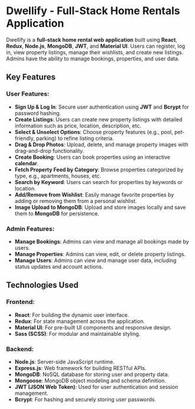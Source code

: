 # Dwellify - Full-Stack Home Rentals Application

Dwellify is a **full-stack home rental web application** built using **React**, **Redux**, **Node.js**, **MongoDB**, **JWT**, and **Material UI**. Users can register, log in, view property listings, manage their wishlists, and create new listings. Admins have the ability to manage bookings, properties, and user data.

## Key Features

### User Features:
- **Sign Up & Log In**: Secure user authentication using **JWT** and **Bcrypt** for password hashing.
- **Create Listings**: Users can create new property listings with detailed information such as price, location, description, etc.
- **Select & Unselect Options**: Choose property features (e.g., pool, pet-friendly, parking) to refine listing criteria.
- **Drag & Drop Photos**: Upload, delete, and manage property images with drag-and-drop functionality.
- **Create Booking**: Users can book properties using an interactive **calendar**.
- **Fetch Property Feed by Category**: Browse properties categorized by type, e.g., apartments, houses, etc.
- **Search by Keyword**: Users can search for properties by keywords or location.
- **Add/Remove from Wishlist**: Easily manage favorite properties by adding or removing them from a personal wishlist.
- **Image Upload to MongoDB**: Upload and store images locally and save them to **MongoDB** for persistence.

### Admin Features:
- **Manage Bookings**: Admins can view and manage all bookings made by users.
- **Manage Properties**: Admins can view, edit, or delete property listings.
- **Manage Users**: Admins can view and manage user data, including status updates and account actions.

## Technologies Used

### Frontend:
- **React**: For building the dynamic user interface.
- **Redux**: For state management across the application.
- **Material UI**: For pre-built UI components and responsive design.
- **Sass (SCSS)**: For modular and maintainable styling.

### Backend:
- **Node.js**: Server-side JavaScript runtime.
- **Express.js**: Web framework for building RESTful APIs.
- **MongoDB**: NoSQL database for storing user and property data.
- **Mongoose**: MongoDB object modeling and schema definition.
- **JWT (JSON Web Token)**: Used for user authentication and session management.
- **Bcrypt**: For hashing and securely storing user passwords.


